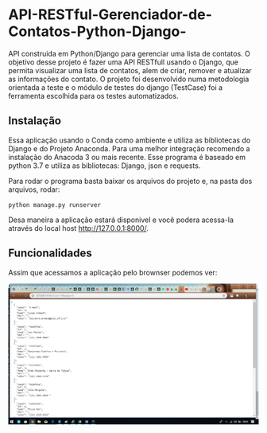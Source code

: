 # API-RESTful-Gerenciador-de-Contatos-Python-Django-
API construida em Python/Django para gerenciar uma lista de contatos. O objetivo desse projeto é fazer uma API RESTfull usando o Django, que permita visualizar uma lista de contatos, alem de criar, remover e atualizar as informações do contato. O projeto foi desenvolvido numa metodologia orientada a teste e o módulo de testes do django (TestCase) foi a ferramenta escolhida para os testes automatizados.

## Instalação

Essa aplicação usando o Conda como ambiente e utiliza as bibliotecas do Django e do Projeto Anaconda. Para uma melhor integração recomendo a instalação do Anacoda 3 ou mais recente. Esse programa é baseado em python 3.7 e utiliza as bibliotecas: Django, json e requests.

Para rodar o programa basta baixar os arquivos do projeto e, na pasta dos arquivos, rodar:

```
python manage.py runserver

```

Desa maneira a aplicação estará disponivel e você podera acessa-la através do local host http://127.0.0.1:8000/.

## Funcionalidades

Assim que acessamos a aplicação pelo brownser podemos ver:

![Tela inicial](https://github.com/Lucas-Armand/API-RESTful-Gerenciador-de-Contatos-Python-Django-/blob/master/img/tela%20aplicacao1.png)


